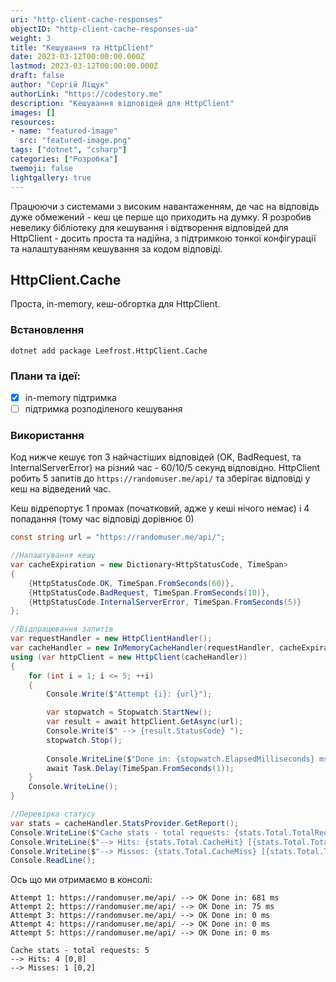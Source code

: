 ```yaml
---
uri: "http-client-cache-responses"
objectID: "http-client-cache-responses-ua"
weight: 3
title: "Кешування та HttpClient"
date: 2023-03-12T00:00:00.000Z
lastmod: 2023-03-12T00:00:00.000Z
draft: false
author: "Сергій Ліщук"
authorLink: "https://codestory.me"
description: "Кешування відповідей для HttpClient"
images: []
resources:
- name: "featured-image"
  src: "featured-image.png"
tags: ["dotnet", "csharp"]
categories: ["Розробка"]
twemoji: false
lightgallery: true
---
```


Працюючи з системами з високим навантаженням, де час на відповідь дуже обмежений - кеш це перше що приходить на думку. Я розробив невелику бібліотеку для кешування і відтворення відповідей для HttpClient - досить проста та надійна, з підтримкою тонкої конфігурації та налаштуванням кешування за кодом відповіді.

<!--more-->

## HttpClient.Cache

Проста, in-memory, кеш-обгортка для HttpClient.

### Встановлення

```shell
dotnet add package Leefrost.HttpClient.Cache
```

### Плани та ідеї:

- [x] in-memory підтримка
- [ ] підтримка розподіленого кешування

### Використання

Код нижче кешує топ 3 найчастіших відповідей (OK, BadRequest, та InternalServerError) на різний час - 60/10/5 секунд відповідно. HttpClient робить 5 запитів до `https://randomuser.me/api/` та зберігає відповіді у кеш на відведений час.

Кеш відрепортує 1 промах (початковий, адже у кеші нічого немає) і 4 попадання (тому час відповіді дорівнює 0)

```csharp
const string url = "https://randomuser.me/api/";

//Налаштування кешу
var cacheExpiration = new Dictionary<HttpStatusCode, TimeSpan>
{
    {HttpStatusCode.OK, TimeSpan.FromSeconds(60)},
    {HttpStatusCode.BadRequest, TimeSpan.FromSeconds(10)},
    {HttpStatusCode.InternalServerError, TimeSpan.FromSeconds(5)}
};

//Відпрацювання запитів
var requestHandler = new HttpClientHandler();
var cacheHandler = new InMemoryCacheHandler(requestHandler, cacheExpiration);
using (var httpClient = new HttpClient(cacheHandler))
{
    for (int i = 1; i <= 5; ++i)
    {
        Console.Write($"Attempt {i}: {url}");

        var stopwatch = Stopwatch.StartNew();
        var result = await httpClient.GetAsync(url);
        Console.Write($" --> {result.StatusCode} ");
        stopwatch.Stop();
        
        Console.WriteLine($"Done in: {stopwatch.ElapsedMilliseconds} ms");
        await Task.Delay(TimeSpan.FromSeconds(1));
    }
    Console.WriteLine();
}

//Перевірка статусу
var stats = cacheHandler.StatsProvider.GetReport();
Console.WriteLine($"Cache stats - total requests: {stats.Total.TotalRequests}");
Console.WriteLine($"--> Hits: {stats.Total.CacheHit} [{stats.Total.TotalHitsPercent}]");
Console.WriteLine($"--> Misses: {stats.Total.CacheMiss} [{stats.Total.TotalMissPercent}]");
Console.ReadLine();
```

Ось що ми отримаємо в консолі:

```shell
Attempt 1: https://randomuser.me/api/ --> OK Done in: 681 ms
Attempt 2: https://randomuser.me/api/ --> OK Done in: 75 ms
Attempt 3: https://randomuser.me/api/ --> OK Done in: 0 ms
Attempt 4: https://randomuser.me/api/ --> OK Done in: 0 ms
Attempt 5: https://randomuser.me/api/ --> OK Done in: 0 ms

Cache stats - total requests: 5
--> Hits: 4 [0,8]
--> Misses: 1 [0,2]

```
